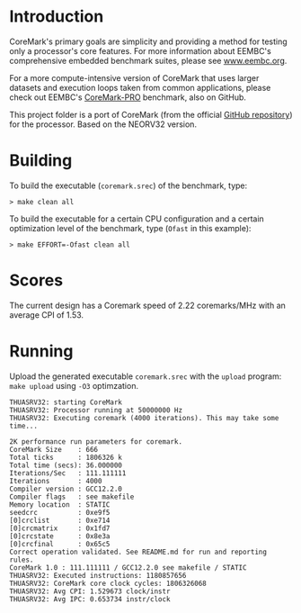 
# Introduction

CoreMark's primary goals are simplicity and providing a method for testing only a processor's core features. For more information about EEMBC's comprehensive embedded benchmark suites, please see www.eembc.org.

For a more compute-intensive version of CoreMark that uses larger datasets and execution loops taken from common applications, please check out EEMBC's [CoreMark-PRO](https://www.github.com/eembc/coremark-pro) benchmark, also on GitHub.

This project folder is a port of CoreMark (from the official [GitHub repository](https://github.com/eembc/coremark)) for the processor. Based on the NEORV32 version.

# Building

To build the executable (`coremark.srec`) of the benchmark, type:

`> make clean all`

To build the executable for a certain CPU configuration and a certain optimization level of the benchmark, type (`Ofast` in this example):

`> make EFFORT=-Ofast clean all`

# Scores

The current design has a Coremark speed of 2.22 coremarks/MHz with an average CPI of 1.53.

# Running

Upload the generated executable `coremark.srec` with the `upload` program: `make upload` using `-O3` optimzation.

```
THUASRV32: starting CoreMark
THUASRV32: Processor running at 50000000 Hz
THUASRV32: Executing coremark (4000 iterations). This may take some time...

2K performance run parameters for coremark.
CoreMark Size    : 666
Total ticks      : 1806326 k
Total time (secs): 36.000000
Iterations/Sec   : 111.111111
Iterations       : 4000
Compiler version : GCC12.2.0
Compiler flags   : see makefile
Memory location  : STATIC
seedcrc          : 0xe9f5
[0]crclist       : 0xe714
[0]crcmatrix     : 0x1fd7
[0]crcstate      : 0x8e3a
[0]crcfinal      : 0x65c5
Correct operation validated. See README.md for run and reporting rules.
CoreMark 1.0 : 111.111111 / GCC12.2.0 see makefile / STATIC
THUASRV32: Executed instructions: 1180857656
THUASRV32: CoreMark core clock cycles: 1806326068
THUASRV32: Avg CPI: 1.529673 clock/instr
THUASRV32: Avg IPC: 0.653734 instr/clock
```
